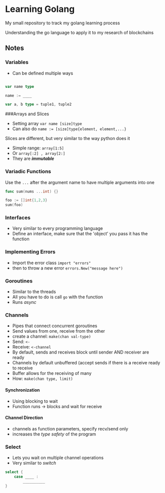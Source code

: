 # Learning Golang

My small repository to track my golang learning process

Understanding the go language to apply it to my research of blockchains

## Notes

### Variables

* Can be defined multiple ways

```go

var name type

name := ____

var a, b type = tuple1, tuple2

```

###Arrays and Slices

* Setting array ``var name [size]type``
* Can also do ``name := [size]type{element, element,...}``

Slices are different, but very similar to the way python does it

* Simple range: ``array[1:5]``
* Or ``array[:2] , array[2:]``
* They are ***immutable***

### Variadic Functions

Use the `...` after the argument name to have multiple arguments into one

```go
func sum(nums ...int) {}

foo := []int{1,2,3}
sum(foo)
```

### Interfaces
* Very similar to every programming language
* Define an interface, make sure that the 'object' you pass it has the function 

### Implementing Errors
* Import the error class ``import "errors"``
* then to throw a new error ``errors.New("message here")``

### Goroutines 
* Similar to the threads 
* All you have to do is call ``go`` with the function 
* Runs *async*

### Channels
* Pipes that connect concurrent goroutines
* Send values from one, receive from the other
* create a channel: ``make(chan val-type)``
* Send: ``<-``
* Receive: ``<-channel``
* By default, sends and receives block until sender AND receiver are ready
* Channels by default unbuffered (accept sends if there is a receive ready to receive
* Buffer allows for the receiving of many
* How: ``make(chan type, limit)``

#### Synchronization 
* Using blocking to wait 
* Function runs -> blocks and wait for receive 

#### Channel Direction
* channels as function parameters, specify recv/send only
* increases the *type safety* of the program


### Select 
* Lets you wait on multiple channel operations
* Very similar to *switch* 

```go
select {
	case ____ :
		__________
}
```


